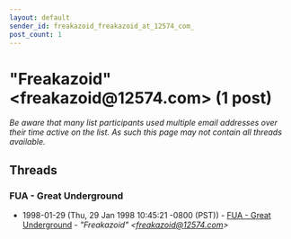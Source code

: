 ```yaml
---
layout: default
sender_id: freakazoid_freakazoid_at_12574_com_
post_count: 1
---
```


# "Freakazoid" <freakazoid<span>@</span>12574.com> (1 post)

_Be aware that many list participants used multiple email addresses over their time active on the list. As such this page may not contain all threads available._

## Threads

### FUA - Great Underground
+ 1998-01-29 (Thu, 29 Jan 1998 10:45:21 -0800 (PST)) - [FUA - Great Underground](/archive/1998/01/42a1403642146841f0085503526ee4ed300b0a904dae17d60f141277b329b670) - _"Freakazoid" \<freakazoid@12574.com\>_


